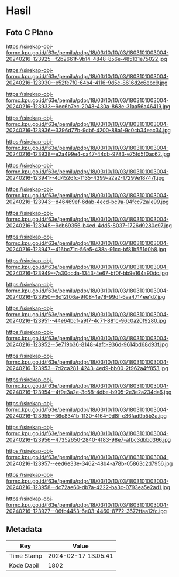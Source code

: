 # Hasil

## Foto C Plano

https://sirekap-obj-formc.kpu.go.id/f63e/pemilu/pdpr/18/03/10/10/03/1803101003004-20240216-123925--f2b2661f-9b14-4848-856e-485131e75022.jpg

https://sirekap-obj-formc.kpu.go.id/f63e/pemilu/pdpr/18/03/10/10/03/1803101003004-20240216-123930--e52fe7f0-64b4-4116-9d5c-8616d2c6ebc9.jpg

https://sirekap-obj-formc.kpu.go.id/f63e/pemilu/pdpr/18/03/10/10/03/1803101003004-20240216-123933--9ec6b7ec-2043-430a-863e-31aa56a46419.jpg

https://sirekap-obj-formc.kpu.go.id/f63e/pemilu/pdpr/18/03/10/10/03/1803101003004-20240216-123936--3396d77b-9dbf-4200-88a1-9c0cb34eac34.jpg

https://sirekap-obj-formc.kpu.go.id/f63e/pemilu/pdpr/18/03/10/10/03/1803101003004-20240216-123938--e2a499e4-ca47-44db-9783-e75fd5f0ac62.jpg

https://sirekap-obj-formc.kpu.go.id/f63e/pemilu/pdpr/18/03/10/10/03/1803101003004-20240216-123941--4d4526fc-1135-4399-a2a2-17299e18747f.jpg

https://sirekap-obj-formc.kpu.go.id/f63e/pemilu/pdpr/18/03/10/10/03/1803101003004-20240216-123943--d46469ef-6dab-4ecd-bc9a-04fcc72a1e99.jpg

https://sirekap-obj-formc.kpu.go.id/f63e/pemilu/pdpr/18/03/10/10/03/1803101003004-20240216-123945--9eb69356-b4ed-4dd5-8037-1726d9280e97.jpg

https://sirekap-obj-formc.kpu.go.id/f63e/pemilu/pdpr/18/03/10/10/03/1803101003004-20240216-123947--416bc71c-56e5-438a-91cc-bf81b551d0b8.jpg

https://sirekap-obj-formc.kpu.go.id/f63e/pemilu/pdpr/18/03/10/10/03/1803101003004-20240216-123949--7a30dcda-1343-4e67-bf0f-bb9e164a90dc.jpg

https://sirekap-obj-formc.kpu.go.id/f63e/pemilu/pdpr/18/03/10/10/03/1803101003004-20240216-123950--6d12f06a-9f08-4e78-99df-6aa4714ee1d7.jpg

https://sirekap-obj-formc.kpu.go.id/f63e/pemilu/pdpr/18/03/10/10/03/1803101003004-20240216-123951--44e64bcf-a9f7-4c71-881c-96c0a20f9280.jpg

https://sirekap-obj-formc.kpu.go.id/f63e/pemilu/pdpr/18/03/10/10/03/1803101003004-20240216-123952--5e719b36-8148-4afc-936d-9614bd68d93f.jpg

https://sirekap-obj-formc.kpu.go.id/f63e/pemilu/pdpr/18/03/10/10/03/1803101003004-20240216-123953--7d2ca281-4243-4ed9-bb00-2f962a4ff853.jpg

https://sirekap-obj-formc.kpu.go.id/f63e/pemilu/pdpr/18/03/10/10/03/1803101003004-20240216-123954--4f9e3a2e-3d58-4dbe-b905-2e3e2a234da6.jpg

https://sirekap-obj-formc.kpu.go.id/f63e/pemilu/pdpr/18/03/10/10/03/1803101003004-20240216-123955--36c8341b-1130-4164-9d8f-c36fad9b5b3a.jpg

https://sirekap-obj-formc.kpu.go.id/f63e/pemilu/pdpr/18/03/10/10/03/1803101003004-20240216-123956--47352650-2840-4f83-98e7-afbc3dbbd366.jpg

https://sirekap-obj-formc.kpu.go.id/f63e/pemilu/pdpr/18/03/10/10/03/1803101003004-20240216-123957--eed6e33e-3462-48b4-a78b-05863c2d7956.jpg

https://sirekap-obj-formc.kpu.go.id/f63e/pemilu/pdpr/18/03/10/10/03/1803101003004-20240216-123958--dc72ae60-db7a-4222-ba3c-0793ea5e2ad1.jpg

https://sirekap-obj-formc.kpu.go.id/f63e/pemilu/pdpr/18/03/10/10/03/1803101003004-20240216-123927--06fb4453-6e03-4460-8772-3672ffaa12fc.jpg


## Metadata

| Key        | Value               |
| ---------- | ------------------- |
| Time Stamp | 2024-02-17 13:05:41 |
| Kode Dapil | 1802                |



